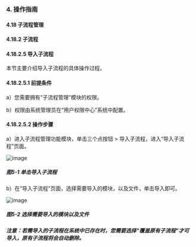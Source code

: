 ### 4. 操作指南

#### 4.18 子流程管理

#### 4.18.2 子流程

#### 4.18.2.5 导入子流程

本节主要介绍导入子流程的具体操作过程。

#### 4.18.2.5.1 前提条件

a）您需要拥有“子流程管理”模块的权限。

b）权限由系统管理员在“用户权限中心”系统中配置。

#### 4.18.2.5.2 操作步骤

a）进入子流程管理功能模块，单击三个点按钮 > 导入子流程，进入“导入子流程”页面。

![image](https://user-images.githubusercontent.com/79617492/199459343-0266c5d2-73e1-4074-9f55-83049a6e6416.png)

##### 图5-1 单击导入子流程

b）在“导入子流程”页面，选择需要导入的模块，以及文件，单击导入即可。

![image](https://user-images.githubusercontent.com/79617492/199459356-2af5eaf7-284e-4dda-92aa-8c612c641e93.png)

##### 图5-2 选择需要导入的模块以及文件

##### 注意：若需导入的子流程在系统中已存在时，您需要选择“覆盖原有子流程”才可导入，原有子流程将会自动删除。
